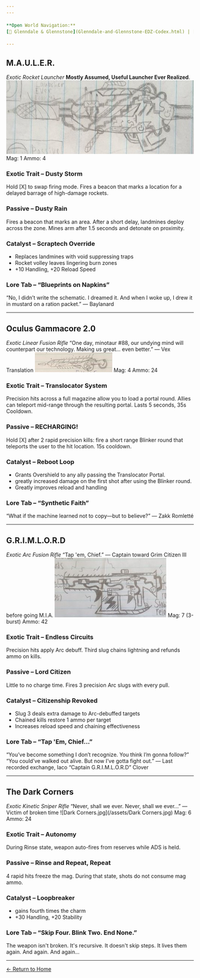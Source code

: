```yaml
---
---

**Open World Navigation:**  
[📍 Glenndale & Glennstone](Glenndale-and-Glennstone-EDZ-Codex.html) | [🌌 Gliese 581c](Gliese-581c-Dossier.html) | **🛠 Exotic Weapons** | [🧥 Exotic Armor](Open-World-Exotic-Armor)

---
```


## M.A.U.L.E.R.
*Exotic Rocket Launcher*
**Mostly Assumed, Useful Launcher Ever Realized**.
![MAULER.jpg](/assets/MAULER.jpg)
Mag: 1
Ammo: 4
### Exotic Trait – Dusty Storm
Hold [X] to swap firing mode. Fires a beacon that marks a location for a delayed barrage of high-damage rockets.

### Passive – Dusty Rain
Fires a beacon that marks an area. After a short delay, landmines deploy across the zone. Mines arm after 1.5 seconds and detonate on proximity.

### Catalyst – Scraptech Override
- Replaces landmines with void suppressing traps
- Rocket volley leaves lingering burn zones
- +10 Handling, +20 Reload Speed

### Lore Tab – “Blueprints on Napkins”
“No, I didn’t write the schematic. I dreamed it.
And when I woke up, I drew it in mustard on a ration packet.” — Baylanard

---

## Oculus Gammacore 2.0
*Exotic Linear Fusion Rifle*
“One day, minotaur #88, our undying mind will counterpart our technology. Making us great... even better.” — Vex Translation
![Gammacore.jpg](/assets/Gammacore.jpg)
Mag: 4
Ammo: 24
### Exotic Trait – Translocator System
Precision hits across a full magazine allow you to load a portal round. Allies can teleport mid-range through the resulting portal. Lasts 5 seconds, 35s Cooldown.

### Passive – RECHARGING!
Hold [X] after 2 rapid precision kills: fire a short range Blinker round that teleports the user to the hit location. 15s cooldown.

### Catalyst – Reboot Loop
-  Grants Overshield to any ally passing the Translocator Portal.
- greatly increased damage on the first shot after using the Blinker round.
- Greatly improves reload and handling

### Lore Tab – “Synthetic Faith”
“What if the machine learned not to copy—but to believe?” — Zakk Romletté

---

## G.R.I.M.L.O.R.D
*Exotic Arc Fusion Rifle*
“Tap 'em, Chief.” — Captain toward Grim Citizen III before going M.I.A.
![GRIMLORD.jpg](/assets/GRIMLORD.jpg)
Mag: 7 (3-burst)
Ammo: 42
### Exotic Trait – Endless Circuits
Precision hits apply Arc debuff. Third slug chains lightning and refunds ammo on kills.

### Passive – Lord Citizen
Little to no charge time. Fires 3 precision Arc slugs with every pull.

### Catalyst – Citizenship Revoked
- Slug 3 deals extra damage to Arc-debuffed targets
- Chained kills restore 1 ammo per target
- Increases reload speed and chaining effectiveness

### Lore Tab – “Tap 'Em, Chief…”
“You’ve become something I don’t recognize. You think I’m gonna follow?”
“You could’ve walked out alive. But now I’ve gotta fight out.”
— Last recorded exchange, Iaco “Captain G.R.I.M.L.O.R.D” Clover

---

## The Dark Corners
*Exotic Kinetic Sniper Rifle*
“Never, shall we ever. Never, shall we ever...” — Victim of broken time
![Dark Corners.jpg](/assets/Dark Corners.jpg)
Mag: 6
Ammo: 24
### Exotic Trait – Autonomy
During Rinse state, weapon auto-fires from reserves while ADS is held.

### Passive – Rinse and Repeat, Repeat
4 rapid hits freeze the mag. During that state, shots do not consume mag ammo.

### Catalyst – Loopbreaker
- gains fourth times the charm
- +30 Handling, +20 Stability

### Lore Tab – “Skip Four. Blink Two. End None.”
The weapon isn't broken. It's recursive.
It doesn't skip steps.
It lives them again. And again. And again...

---
[← Return to Home](./index.md)
